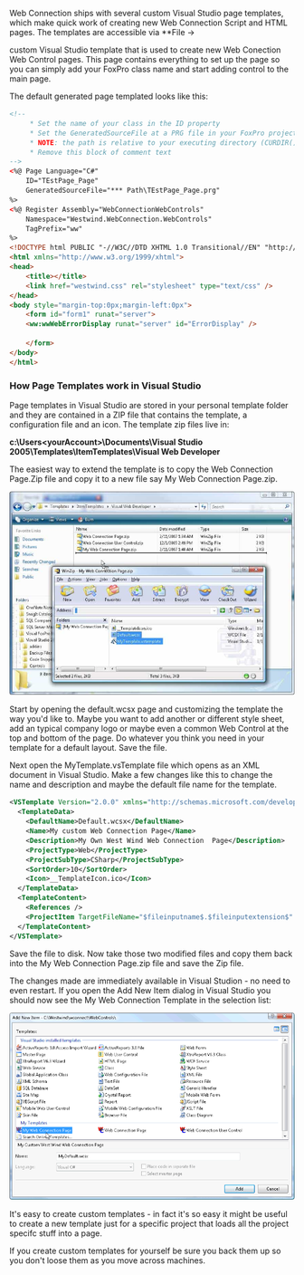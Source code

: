 ﻿Web Connection ships with several custom Visual Studio page templates, which make quick work of creating new Web Connection Script and HTML pages. The templates are accessible via **File -> 

custom Visual Studio template that is used to create new Web Conection Web Control pages. This page contains everything to set up the page so you can simply add your FoxPro class name and start adding control to the main page. 

The default generated page templated looks like this:

```html
<!-- 
     * Set the name of your class in the ID property
     * Set the GeneratedSourceFile at a PRG file in your FoxPro project directory
     * NOTE: the path is relative to your executing directory (CURDIR())
     * Remove this block of comment text
-->
<%@ Page Language="C#" 
	ID="TEstPage_Page"
	GeneratedSourceFile="*** Path\TEstPage_Page.prg"
%>
<%@ Register Assembly="WebConnectionWebControls" 
    Namespace="Westwind.WebConnection.WebControls"
    TagPrefix="ww" 
%>
<!DOCTYPE html PUBLIC "-//W3C//DTD XHTML 1.0 Transitional//EN" "http://www.w3.org/TR/xhtml1/DTD/xhtml1-transitional.dtd">
<html xmlns="http://www.w3.org/1999/xhtml">
<head>
    <title></title>
    <link href="westwind.css" rel="stylesheet" type="text/css" />
</head>
<body style="margin-top:0px;margin-left:0px">
    <form id="form1" runat="server">
    <ww:wwWebErrorDisplay runat="server" id="ErrorDisplay" />

    </form>
</body>
</html>
```

### How Page Templates work in Visual Studio
Page templates in Visual Studio are stored in your personal template folder and they are contained in a ZIP file that contains the template, a configuration file and an icon. The template zip files live in:

**c:\Users\<yourAccount>\Documents\Visual Studio 2005\Templates\ItemTemplates\Visual Web Developer**  

The easiest way to extend the template is to copy the Web Connection Page.Zip file and copy it to a new file say My Web Connection Page.zip.

![](IMAGES\WebControls\VsConfig\CustomTemplates.jpg)

Start by opening the default.wcsx page and customizing the template the way you'd like to. Maybe you want to add another or different style sheet, add an typical company logo or maybe even a common Web Control at the top and bottom of the page. Do whatever you think you need in your template for a default layout. Save the file.

Next open the MyTemplate.vsTemplate file which opens as an XML document in Visual Studio. Make a few changes like this to change the name and description and maybe the default file name for the template.

```xml
<VSTemplate Version="2.0.0" xmlns="http://schemas.microsoft.com/developer/vstemplate/2005" Type="Item">
  <TemplateData>
    <DefaultName>Default.wcsx</DefaultName>
    <Name>My custom Web Connection Page</Name>
    <Description>My Own West Wind Web Connection  Page</Description>
    <ProjectType>Web</ProjectType>
    <ProjectSubType>CSharp</ProjectSubType>
    <SortOrder>10</SortOrder>
    <Icon>__TemplateIcon.ico</Icon>
  </TemplateData>
  <TemplateContent>
    <References />
    <ProjectItem TargetFileName="$fileinputname$.$fileinputextension$" ReplaceParameters="true" >MyDefault.wcsx</ProjectItem>
  </TemplateContent>
</VSTemplate>
```

Save the file to disk. Now take those two modified files and copy them back into the My Web Connection Page.zip file and save the Zip file. 

The changes made are immediately available in Visual Studion - no need to even restart. If you open the Add New Item dialog in Visual Studio you should now see the My Web Connection Template in the selection list:

![](IMAGES\WebControls\VsConfig\CustomTemplates2.png)

It's easy to create custom templates - in fact it's so easy it might be useful to create a new template just for a specific project that loads all the project specifc stuff into a page.

If you create custom templates for yourself be sure you back them up so you don't loose them as you move across machines.